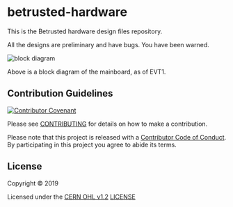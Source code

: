 # betrusted-hardware

This is the Betrusted hardware design files repository.

All the designs are preliminary and have bugs. You have been warned. 

![block diagram](https://raw.githubusercontent.com/betrusted-io/betrusted-io.github.io/master/assets/images/bt-blockdiag1.png)

Above is a block diagram of the mainboard, as of EVT1.

## Contribution Guidelines

[![Contributor Covenant](https://img.shields.io/badge/Contributor%20Covenant-v2.0%20adopted-ff69b4.svg)](CODE_OF_CONDUCT.md)

Please see [CONTRIBUTING](CONTRIBUTING.md) for details on
how to make a contribution.

Please note that this project is released with a
[Contributor Code of Conduct](CODE_OF_CONDUCT.md).
By participating in this project you agree to abide its terms.

## License

Copyright © 2019

Licensed under the [CERN OHL v1.2](https://ohwr.org/project/licenses/wikis/cern-ohl-v1.2) [LICENSE](LICENSE)
